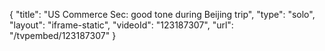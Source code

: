 {
    "title": "US Commerce Sec: good tone during Beijing trip",
    "type": "solo",
    "layout": "iframe-static",
    "videoId": "123187307",
    "url": "\/tvpembed\/123187307"
}